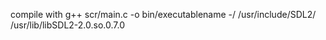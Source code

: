 compile with g++ scr/main.c -o bin/executablename -/ /usr/include/SDL2/ /usr/lib/libSDL2-2.0.so.0.7.0
